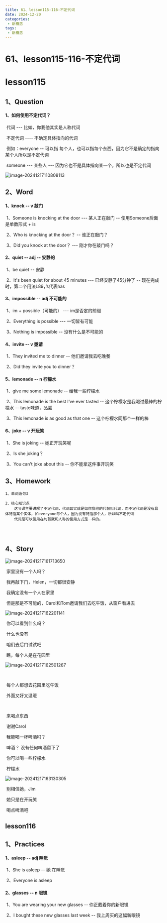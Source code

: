 ```yaml
---
title: 61、lesson115-116-不定代词
date: 2024-12-20
categories:
 - 新概念
tags:
 - 新概念
---
```




# 61、lesson115-116-不定代词



# lesson115



## 1、Question

#### 	1、如何使用不定代词？

​		代词 --- 比如，你我他其实是人称代词

​		不定代词 ---- 不确定具体指向的代词

​		例如：everyone -- 可以指 每个人，也可以指每个东西，因为它不是确定的指向某个人所以是不定代词

​				someone --- 某些人 --- 因为它也不是具体指向某一个，所以也是不定代词

![image-20241217110808113](./../../.vuepress/public/images/image-20241217110808113.png)







## 2、Word

#### 	1、knock -- v 敲门

​	1、Someone is knocking at the door --- 某人正在敲门 -- 使用Someone后面是单数形式 + is

​	2、Who is knocking at the door？ -- 谁正在敲门？

​	3、Did you knock at the door？ --- 刚才你在敲门吗？





#### 	2、quiet -- adj -- 安静的

​		1、be quiet -- 安静

​		2、It's been quiet for about 45 minutes --- 已经安静了45分钟了 -- 现在完成时，第二个用法L89，’s代表has



#### 	3、impossible -- adj 不可能的

​	1、im + possible（可能的） --- im是否定的前缀

​	2、Everything is possible --- 一切皆有可能

​	3、Nothing is impossible -- 没有什么是不可能的





#### 	4、invite -- v 邀请

​	1、They invited me to dinner -- 他们邀请我去吃晚餐

​	2、Did they invite you to dinner？





#### 	5、lemonade -- n 柠檬水

​	1、give me some lemonade -- 给我一些柠檬水

​	2、This lemonade is the best I‘ve ever tasted -- 这个柠檬水是我喝过最棒的柠檬水 -- taste味道，品尝

​	3、This lemonade is as good as that one -- 这个柠檬水同那个一样的棒



#### 	6、joke -- v 开玩笑

​	1、She is joking -- 她正开玩笑呢

​	2、Is she joking？

​	3、You can’t joke about this -- 你不能拿这件事开玩笑





## 3、Homework

```
1、单词造句3

2、核心知识点
	这节课主要讲解了不定代词，代词其实就是如你我他的代替叫代词，而不定代词是没有具体特指某个实体，如everyone每个人，因为没有特指那个人，所以叫不定代词
	代词是可以使用在句首就和人称的使用方式是一样的。
	
	
	

```







## 4、Story

![image-20241217161713650](./../../.vuepress/public/images/image-20241217161713650.png)

​	家里没有一个人吗？

​	我再敲下门，Helen，一切都很安静

​	我确定没有一个人在家里



​	但是那是不可能的，Carol和Tom邀请我们去吃午饭，从窗户看进去



![image-20241217162201141](./../../.vuepress/public/images/image-20241217162201141.png)

​	你可以看到什么吗？

​	什么也没有

​	咱们去后门试试吧

​	瞧，每个人是在花园里



![image-20241217162501267](./../../.vuepress/public/images/image-20241217162501267.png)

​	

​	每个人都想去花园里吃午饭

​	外面又好又温暖

​	

​	来喝点东西

​	谢谢Carol

​	我能喝一杯啤酒吗？

​	啤酒？ 没有任何啤酒留下了

​	你可以喝一些柠檬水

​	柠檬水



![image-20241217163130305](./../../.vuepress/public/images/image-20241217163130305.png)

​	别相信她，Jim

​	她只是在开玩笑

​	喝点啤酒吧





## lesson116

## 1、Practices



#### 	1、asleep -- adj 睡觉

​	1、She is asleep -- 她 在睡觉

​	2、Everyone is asleep



#### 	2、glasses -- n 眼镜

​	1、You are wearing your new glasses -- 你正戴着你的新眼镜

​	2、I bought these new glasses last week -- 我上周买的这幅新眼镜









​	











































































































































































